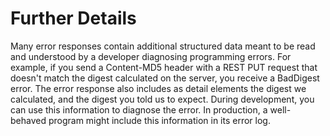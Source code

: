 # Further Details<a name="ErrorDetails"></a>

Many error responses contain additional structured data meant to be read and understood by a developer diagnosing programming errors\. For example, if you send a Content\-MD5 header with a REST PUT request that doesn't match the digest calculated on the server, you receive a BadDigest error\. The error response also includes as detail elements the digest we calculated, and the digest you told us to expect\. During development, you can use this information to diagnose the error\. In production, a well\-behaved program might include this information in its error log\.